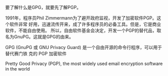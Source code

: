 要了解什么是GPG，就要先了解PGP。

1991年，程序员Phil Zimmermann为了避开政府监视，开发了加密软件PGP。这个软件非常
好用，迅速流传开来，成了许多程序员的必备工具。但是，它是商业软件，不能自由使用。
所以，自由软件基金会决定，开发一个PGP的替代品，取名为GnuPG。这就是GPG的由来。    

GPG (GnuPG 或 GNU Privacy Guard) 是一个自由开源的命令行程序，可以用于替代赛门铁
克的 PGP 加密软件

Pretty Good Privacy (PGP), the most widely used email encryption software in
the world
